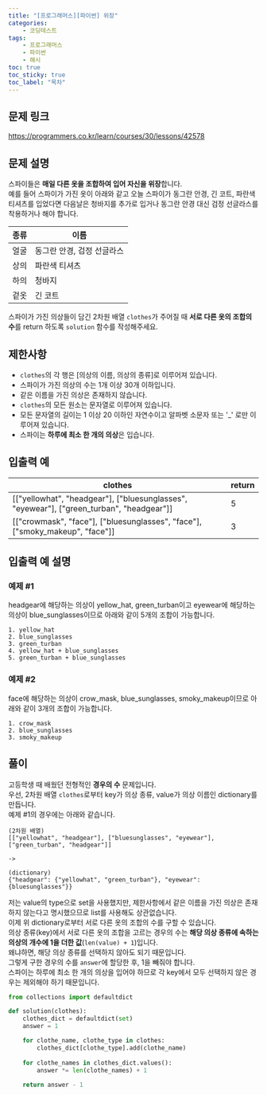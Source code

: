 ```yaml
---
title: "[프로그래머스][파이썬] 위장"
categories: 
    - 코딩테스트
tags: 
    - 프로그래머스
    - 파이썬
    - 해시
toc: true
toc_sticky: true
toc_label: "목차"
---
```


## 문제 링크

<https://programmers.co.kr/learn/courses/30/lessons/42578>

## 문제 설명

스파이들은 **매일 다른 옷을 조합하여 입어 자신을 위장**합니다.  
예를 들어 스파이가 가진 옷이 아래와 같고 오늘 스파이가 동그란 안경, 긴 코트, 파란색 티셔츠를 입었다면 다음날은 청바지를 추가로 입거나 동그란 안경 대신 검정 선글라스를 착용하거나 해야 합니다.

|종류|이름|
|----|----|
|얼굴|동그란 안경, 검정 선글라스|
|상의|파란색 티셔츠|
|하의|청바지|
|겉옷|긴 코트|

스파이가 가진 의상들이 담긴 2차원 배열 `clothes`가 주어질 때 **서로 다른 옷의 조합의 수**를 return 하도록 `solution` 함수를 작성해주세요.

## 제한사항

- `clothes`의 각 행은 [의상의 이름, 의상의 종류]로 이루어져 있습니다.
- 스파이가 가진 의상의 수는 1개 이상 30개 이하입니다.
- 같은 이름을 가진 의상은 존재하지 않습니다.
- `clothes`의 모든 원소는 문자열로 이루어져 있습니다.
- 모든 문자열의 길이는 1 이상 20 이하인 자연수이고 알파벳 소문자 또는 '_' 로만 이루어져 있습니다.
- 스파이는 **하루에 최소 한 개의 의상**은 입습니다.

## 입출력 예

|clothes|return|
|-------|------|
|[["yellowhat", "headgear"], ["bluesunglasses", "eyewear"], ["green_turban", "headgear"]]|5|
|[["crowmask", "face"], ["bluesunglasses", "face"], ["smoky_makeup", "face"]]|3|

## 입출력 예 설명

### 예제 #1

headgear에 해당하는 의상이 yellow_hat, green_turban이고 eyewear에 해당하는 의상이 blue_sunglasses이므로 아래와 같이 5개의 조합이 가능합니다.

```
1. yellow_hat
2. blue_sunglasses
3. green_turban
4. yellow_hat + blue_sunglasses
5. green_turban + blue_sunglasses
```

### 예제 #2

face에 해당하는 의상이 crow_mask, blue_sunglasses, smoky_makeup이므로 아래와 같이 3개의 조합이 가능합니다.

```
1. crow_mask
2. blue_sunglasses
3. smoky_makeup
```

## 풀이

고등학생 때 배웠던 전형적인 **경우의 수** 문제입니다.  
우선, 2차원 배열 `clothes`로부터 key가 의상 종류, value가 의상 이름인 dictionary를 만듭니다.  
예제 #1의 경우에는 아래와 같습니다.

```
(2차원 배열)
[["yellowhat", "headgear"], ["bluesunglasses", "eyewear"], ["green_turban", "headgear"]]

->

(dictionary)
{"headgear": {"yellowhat", "green_turban"}, "eyewear": {bluesunglasses"}}
```

저는 value의 type으로 set을 사용했지만, 제한사항에서 같은 이름을 가진 의상은 존재하지 않는다고 명시했으므로 list를 사용해도 상관없습니다.  
이제 위 dictionary로부터 서로 다른 옷의 조합의 수를 구할 수 있습니다.  
의상 종류(key)에서 서로 다른 옷의 조합을 고르는 경우의 수는 **해당 의상 종류에 속하는 의상의 개수에 1을 더한 값**(`len(value) + 1`)입니다.  
왜냐하면, 해당 의상 종류를 선택하지 않아도 되기 때문입니다.  
그렇게 구한 경우의 수를 `answer`에 할당한 후, 1을 빼줘야 합니다.  
스파이는 하루에 최소 한 개의 의상을 입어야 하므로 각 key에서 모두 선택하지 않은 경우는 제외해야 하기 때문입니다.

```python
from collections import defaultdict

def solution(clothes):
    clothes_dict = defaultdict(set)
    answer = 1

    for clothe_name, clothe_type in clothes:
        clothes_dict[clothe_type].add(clothe_name)
    
    for clothe_names in clothes_dict.values():
        answer *= len(clothe_names) + 1
        
    return answer - 1
```
